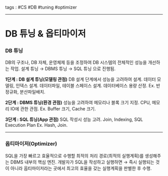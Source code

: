 tags : #CS #DB #tuning #optimizer

---
# DB 튜닝 & 옵티마이저

### DB 튜닝
DB의 구조나, DB 자체, 운영체제 등을 조정하여 DB 시스템의 전체적인 성능을 개선하는 작업.
설계 튜닝 → DBMS 튜닝 → SQL 튜닝 으로 진행됨.

**1단계 : DB 설계 튜닝(모델링 관점)**
DB 설계 단계에서 성능을 고려하여 설계.
데이터 모델링, 인덱스 설계.
데이터파일, 테이블 스페이스 설계.
데이터베이스 용량 산정.
Ex. 반정규화, 분산파일배치.

**2단계 : DBMS 튜닝(환경 관점)**
성능을 고려하여 메모리나 블록 크기 지정.
CPU, 메모리 IO에 관한 관점.
Ex. Buffer 크기, Cache 크기.

**3단계 : SQL 튜닝(App 관점)**
SQL 작성시 성능 고려.
Join, Indexing, SQL Execution Plan
Ex. Hash, Join.

---
### 옵티마이저(Optimizer)
SQL을 가장 빠르고 효율적으로 수행할 최적의 처리 경로(최적의 실행계획)를 생성해주는 DBMS 내부의 핵심 엔진.
개발자가 SQL을 작성하고 실행하면 → 즉시 실행되는 것이 아니라 옵티마이저라는 곳에서 최고의 효율을 갖는 실행계획을 판별한 후 수행.